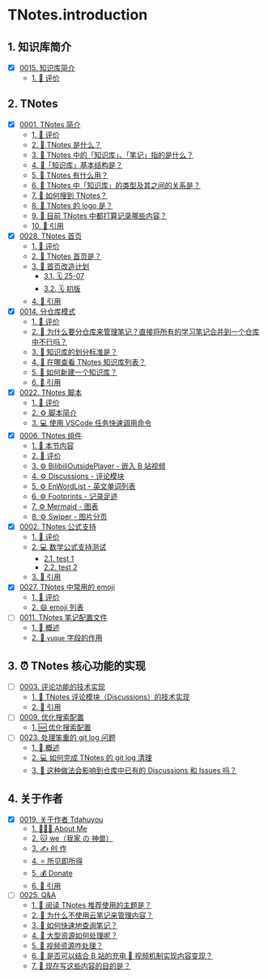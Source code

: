 # TNotes.introduction


## 1. 知识库简介

- [x] [0015. 知识库简介](https://tnotesjs.github.io/TNotes.introduction/notes/0015.%20%E7%9F%A5%E8%AF%86%E5%BA%93%E7%AE%80%E4%BB%8B/README)
  - [1. 🫧 评价](https://tnotesjs.github.io/TNotes.introduction/notes/0015.%20%E7%9F%A5%E8%AF%86%E5%BA%93%E7%AE%80%E4%BB%8B/README#1--评价)

## 2. TNotes

- [x] [0001. TNotes 简介](https://tnotesjs.github.io/TNotes.introduction/notes/0001.%20TNotes%20%E7%AE%80%E4%BB%8B/README)
  - [1. 🫧 评价](https://tnotesjs.github.io/TNotes.introduction/notes/0001.%20TNotes%20%E7%AE%80%E4%BB%8B/README#1--评价)
  - [2. 🤔 TNotes 是什么？](https://tnotesjs.github.io/TNotes.introduction/notes/0001.%20TNotes%20%E7%AE%80%E4%BB%8B/README#2--tnotes-是什么)
  - [3. 🤔 TNotes 中的「知识库」、「笔记」指的是什么？](https://tnotesjs.github.io/TNotes.introduction/notes/0001.%20TNotes%20%E7%AE%80%E4%BB%8B/README#3--tnotes-中的知识库笔记指的是什么)
  - [4. 🤔「知识库」基本结构是？](https://tnotesjs.github.io/TNotes.introduction/notes/0001.%20TNotes%20%E7%AE%80%E4%BB%8B/README#4-知识库基本结构是)
  - [5. 🤔 TNotes 有什么用？](https://tnotesjs.github.io/TNotes.introduction/notes/0001.%20TNotes%20%E7%AE%80%E4%BB%8B/README#5--tnotes-有什么用)
  - [6. 🤔 TNotes 中「知识库」的类型及其之间的关系是？](https://tnotesjs.github.io/TNotes.introduction/notes/0001.%20TNotes%20%E7%AE%80%E4%BB%8B/README#6--tnotes-中知识库的类型及其之间的关系是)
  - [7. 🤔 如何搜到 TNotes？](https://tnotesjs.github.io/TNotes.introduction/notes/0001.%20TNotes%20%E7%AE%80%E4%BB%8B/README#7--如何搜到-tnotes)
  - [8. 🤔 TNotes 的 logo 是？](https://tnotesjs.github.io/TNotes.introduction/notes/0001.%20TNotes%20%E7%AE%80%E4%BB%8B/README#8--tnotes-的-logo-是)
  - [9. 🤔 目前 TNotes 中都打算记录哪些内容？](https://tnotesjs.github.io/TNotes.introduction/notes/0001.%20TNotes%20%E7%AE%80%E4%BB%8B/README#9--目前-tnotes-中都打算记录哪些内容)
  - [10. 🔗 引用](https://tnotesjs.github.io/TNotes.introduction/notes/0001.%20TNotes%20%E7%AE%80%E4%BB%8B/README#10--引用)
- [x] [0028. TNotes 首页](https://tnotesjs.github.io/TNotes.introduction/notes/0028.%20TNotes%20%E9%A6%96%E9%A1%B5/README)
  - [1. 🫧 评价](https://tnotesjs.github.io/TNotes.introduction/notes/0028.%20TNotes%20%E9%A6%96%E9%A1%B5/README#1--评价)
  - [2. 🤔 TNotes 首页是？](https://tnotesjs.github.io/TNotes.introduction/notes/0028.%20TNotes%20%E9%A6%96%E9%A1%B5/README#2--tnotes-首页是)
  - [3. 🧠 首页改造计划](https://tnotesjs.github.io/TNotes.introduction/notes/0028.%20TNotes%20%E9%A6%96%E9%A1%B5/README#3--首页改造计划)
    - [3.1. 🗓 25-07](https://tnotesjs.github.io/TNotes.introduction/notes/0028.%20TNotes%20%E9%A6%96%E9%A1%B5/README#31--25-07)
    - [3.2. 🗓 初版](https://tnotesjs.github.io/TNotes.introduction/notes/0028.%20TNotes%20%E9%A6%96%E9%A1%B5/README#32--初版)
  - [4. 🔗 引用](https://tnotesjs.github.io/TNotes.introduction/notes/0028.%20TNotes%20%E9%A6%96%E9%A1%B5/README#4--引用)
- [x] [0014. 分仓库模式](https://tnotesjs.github.io/TNotes.introduction/notes/0014.%20%E5%88%86%E4%BB%93%E5%BA%93%E6%A8%A1%E5%BC%8F/README)
  - [1. 🫧 评价](https://tnotesjs.github.io/TNotes.introduction/notes/0014.%20%E5%88%86%E4%BB%93%E5%BA%93%E6%A8%A1%E5%BC%8F/README#1--评价)
  - [2. 🤔 为什么要分仓库来管理笔记？直接将所有的学习笔记合并到一个仓库中不行吗？](https://tnotesjs.github.io/TNotes.introduction/notes/0014.%20%E5%88%86%E4%BB%93%E5%BA%93%E6%A8%A1%E5%BC%8F/README#2--为什么要分仓库来管理笔记直接将所有的学习笔记合并到一个仓库中不行吗)
  - [3. 🤔 知识库的划分标准是？](https://tnotesjs.github.io/TNotes.introduction/notes/0014.%20%E5%88%86%E4%BB%93%E5%BA%93%E6%A8%A1%E5%BC%8F/README#3--知识库的划分标准是)
  - [4. 🤔 在哪查看 TNotes 知识库列表？](https://tnotesjs.github.io/TNotes.introduction/notes/0014.%20%E5%88%86%E4%BB%93%E5%BA%93%E6%A8%A1%E5%BC%8F/README#4--在哪查看-tnotes-知识库列表)
  - [5. 🤔 如何新建一个知识库？](https://tnotesjs.github.io/TNotes.introduction/notes/0014.%20%E5%88%86%E4%BB%93%E5%BA%93%E6%A8%A1%E5%BC%8F/README#5--如何新建一个知识库)
  - [6. 🔗 引用](https://tnotesjs.github.io/TNotes.introduction/notes/0014.%20%E5%88%86%E4%BB%93%E5%BA%93%E6%A8%A1%E5%BC%8F/README#6--引用)
- [x] [0022. TNotes 脚本](https://tnotesjs.github.io/TNotes.introduction/notes/0022.%20TNotes%20%E8%84%9A%E6%9C%AC/README)
  - [1. 🫧 评价](https://tnotesjs.github.io/TNotes.introduction/notes/0022.%20TNotes%20%E8%84%9A%E6%9C%AC/README#1--评价)
  - [2. ⚙️ 脚本简介](https://tnotesjs.github.io/TNotes.introduction/notes/0022.%20TNotes%20%E8%84%9A%E6%9C%AC/README#2-️-脚本简介)
  - [3. 💻 使用 VSCode 任务快速调用命令](https://tnotesjs.github.io/TNotes.introduction/notes/0022.%20TNotes%20%E8%84%9A%E6%9C%AC/README#3--使用-vscode-任务快速调用命令)
- [x] [0006. TNotes 组件](https://tnotesjs.github.io/TNotes.introduction/notes/0006.%20TNotes%20%E7%BB%84%E4%BB%B6/README)
  - [1. 🎯 本节内容](https://tnotesjs.github.io/TNotes.introduction/notes/0006.%20TNotes%20%E7%BB%84%E4%BB%B6/README#1--本节内容)
  - [2. 🫧 评价](https://tnotesjs.github.io/TNotes.introduction/notes/0006.%20TNotes%20%E7%BB%84%E4%BB%B6/README#2--评价)
  - [3. ⚙️ BilibiliOutsidePlayer - 嵌入 B 站视频](https://tnotesjs.github.io/TNotes.introduction/notes/0006.%20TNotes%20%E7%BB%84%E4%BB%B6/README#3-️-bilibilioutsideplayer---嵌入-b-站视频)
  - [4. ⚙️ Discussions - 评论模块](https://tnotesjs.github.io/TNotes.introduction/notes/0006.%20TNotes%20%E7%BB%84%E4%BB%B6/README#4-️-discussions---评论模块)
  - [5. ⚙️ EnWordList - 英文单词列表](https://tnotesjs.github.io/TNotes.introduction/notes/0006.%20TNotes%20%E7%BB%84%E4%BB%B6/README#5-️-enwordlist---英文单词列表)
  - [6. ⚙️ Footprints - 记录足迹](https://tnotesjs.github.io/TNotes.introduction/notes/0006.%20TNotes%20%E7%BB%84%E4%BB%B6/README#6-️-footprints---记录足迹)
  - [7. ⚙️ Mermaid - 图表](https://tnotesjs.github.io/TNotes.introduction/notes/0006.%20TNotes%20%E7%BB%84%E4%BB%B6/README#7-️-mermaid---图表)
  - [8. ⚙️ Swiper - 图片分页](https://tnotesjs.github.io/TNotes.introduction/notes/0006.%20TNotes%20%E7%BB%84%E4%BB%B6/README#8-️-swiper---图片分页)
- [x] [0002. TNotes 公式支持](https://tnotesjs.github.io/TNotes.introduction/notes/0002.%20TNotes%20%E5%85%AC%E5%BC%8F%E6%94%AF%E6%8C%81/README)
  - [1. 🫧 评价](https://tnotesjs.github.io/TNotes.introduction/notes/0002.%20TNotes%20%E5%85%AC%E5%BC%8F%E6%94%AF%E6%8C%81/README#1--评价)
  - [2. 💻 数学公式支持测试](https://tnotesjs.github.io/TNotes.introduction/notes/0002.%20TNotes%20%E5%85%AC%E5%BC%8F%E6%94%AF%E6%8C%81/README#2--数学公式支持测试)
    - [2.1. test 1](https://tnotesjs.github.io/TNotes.introduction/notes/0002.%20TNotes%20%E5%85%AC%E5%BC%8F%E6%94%AF%E6%8C%81/README#21-test-1)
    - [2.2. test 2](https://tnotesjs.github.io/TNotes.introduction/notes/0002.%20TNotes%20%E5%85%AC%E5%BC%8F%E6%94%AF%E6%8C%81/README#22-test-2)
  - [3. 🔗 引用](https://tnotesjs.github.io/TNotes.introduction/notes/0002.%20TNotes%20%E5%85%AC%E5%BC%8F%E6%94%AF%E6%8C%81/README#3--引用)
- [x] [0027. TNotes 中常用的 emoji](https://tnotesjs.github.io/TNotes.introduction/notes/0027.%20TNotes%20%E4%B8%AD%E5%B8%B8%E7%94%A8%E7%9A%84%20emoji/README)
  - [1. 🫧 评价](https://tnotesjs.github.io/TNotes.introduction/notes/0027.%20TNotes%20%E4%B8%AD%E5%B8%B8%E7%94%A8%E7%9A%84%20emoji/README#1--评价)
  - [2. 😄 emoji 列表](https://tnotesjs.github.io/TNotes.introduction/notes/0027.%20TNotes%20%E4%B8%AD%E5%B8%B8%E7%94%A8%E7%9A%84%20emoji/README#2--emoji-列表)
- [ ] [0011. TNotes 笔记配置文件](https://tnotesjs.github.io/TNotes.introduction/notes/0011.%20TNotes%20%E7%AC%94%E8%AE%B0%E9%85%8D%E7%BD%AE%E6%96%87%E4%BB%B6/README)
  - [1. 📝 概述](https://tnotesjs.github.io/TNotes.introduction/notes/0011.%20TNotes%20%E7%AC%94%E8%AE%B0%E9%85%8D%E7%BD%AE%E6%96%87%E4%BB%B6/README#1--概述)
  - [2. 📒 `yuque` 字段的作用](https://tnotesjs.github.io/TNotes.introduction/notes/0011.%20TNotes%20%E7%AC%94%E8%AE%B0%E9%85%8D%E7%BD%AE%E6%96%87%E4%BB%B6/README#2--yuque-字段的作用)

## 3. ⏰ TNotes 核心功能的实现

- [ ] [0003. 评论功能的技术实现](https://tnotesjs.github.io/TNotes.introduction/notes/0003.%20%E8%AF%84%E8%AE%BA%E5%8A%9F%E8%83%BD%E7%9A%84%E6%8A%80%E6%9C%AF%E5%AE%9E%E7%8E%B0/README)
  - [1. 🫧 TNotes 评论模块（Discussions）的技术实现](https://tnotesjs.github.io/TNotes.introduction/notes/0003.%20%E8%AF%84%E8%AE%BA%E5%8A%9F%E8%83%BD%E7%9A%84%E6%8A%80%E6%9C%AF%E5%AE%9E%E7%8E%B0/README#1--tnotes-评论模块discussions的技术实现)
  - [2. 🔗 引用](https://tnotesjs.github.io/TNotes.introduction/notes/0003.%20%E8%AF%84%E8%AE%BA%E5%8A%9F%E8%83%BD%E7%9A%84%E6%8A%80%E6%9C%AF%E5%AE%9E%E7%8E%B0/README#2--引用)
- [ ] [0009. 优化搜索配置](https://tnotesjs.github.io/TNotes.introduction/notes/0009.%20%E4%BC%98%E5%8C%96%E6%90%9C%E7%B4%A2%E9%85%8D%E7%BD%AE/README)
  - [1. 🆕 优化搜索配置](https://tnotesjs.github.io/TNotes.introduction/notes/0009.%20%E4%BC%98%E5%8C%96%E6%90%9C%E7%B4%A2%E9%85%8D%E7%BD%AE/README#1--优化搜索配置)
- [ ] [0023. 处理笨重的 git log 问题](https://tnotesjs.github.io/TNotes.introduction/notes/0023.%20%E5%A4%84%E7%90%86%E7%AC%A8%E9%87%8D%E7%9A%84%20git%20log%20%E9%97%AE%E9%A2%98/README)
  - [1. 📝 概述](https://tnotesjs.github.io/TNotes.introduction/notes/0023.%20%E5%A4%84%E7%90%86%E7%AC%A8%E9%87%8D%E7%9A%84%20git%20log%20%E9%97%AE%E9%A2%98/README#1--概述)
  - [2. 💻 如何完成 TNotes 的 git log 清理](https://tnotesjs.github.io/TNotes.introduction/notes/0023.%20%E5%A4%84%E7%90%86%E7%AC%A8%E9%87%8D%E7%9A%84%20git%20log%20%E9%97%AE%E9%A2%98/README#2--如何完成-tnotes-的-git-log-清理)
  - [3. 🤔 这种做法会影响到仓库中已有的 Discussions 和 Issues 吗？](https://tnotesjs.github.io/TNotes.introduction/notes/0023.%20%E5%A4%84%E7%90%86%E7%AC%A8%E9%87%8D%E7%9A%84%20git%20log%20%E9%97%AE%E9%A2%98/README#3--这种做法会影响到仓库中已有的-discussions-和-issues-吗)

## 4. 关于作者

- [x] [0019. 关于作者 Tdahuyou](https://tnotesjs.github.io/TNotes.introduction/notes/0019.%20%E5%85%B3%E4%BA%8E%E4%BD%9C%E8%80%85%20Tdahuyou/README)
  - [1. 🧑🏻‍💻 About Me](https://tnotesjs.github.io/TNotes.introduction/notes/0019.%20%E5%85%B3%E4%BA%8E%E4%BD%9C%E8%80%85%20Tdahuyou/README#1--about-me)
  - [2. 🐱 we（我家 の 神兽）](https://tnotesjs.github.io/TNotes.introduction/notes/0019.%20%E5%85%B3%E4%BA%8E%E4%BD%9C%E8%80%85%20Tdahuyou/README#2--we我家-の-神兽)
  - [3. ✍️ 创 作](https://tnotesjs.github.io/TNotes.introduction/notes/0019.%20%E5%85%B3%E4%BA%8E%E4%BD%9C%E8%80%85%20Tdahuyou/README#3-️-创-作)
  - [4. ⭐️ 所见即所得](https://tnotesjs.github.io/TNotes.introduction/notes/0019.%20%E5%85%B3%E4%BA%8E%E4%BD%9C%E8%80%85%20Tdahuyou/README#4-️-所见即所得)
  - [5. 💰 Donate](https://tnotesjs.github.io/TNotes.introduction/notes/0019.%20%E5%85%B3%E4%BA%8E%E4%BD%9C%E8%80%85%20Tdahuyou/README#5--donate)
  - [6. 🔗 引用](https://tnotesjs.github.io/TNotes.introduction/notes/0019.%20%E5%85%B3%E4%BA%8E%E4%BD%9C%E8%80%85%20Tdahuyou/README#6--引用)
- [ ] [0025. Q&A](https://tnotesjs.github.io/TNotes.introduction/notes/0025.%20Q%26A/README)
  - [1. 🤔 阅读 TNotes 推荐使用的主题是？](https://tnotesjs.github.io/TNotes.introduction/notes/0025.%20Q%26A/README#1--阅读-tnotes-推荐使用的主题是)
  - [2. 🤔 为什么不使用云笔记来管理内容？](https://tnotesjs.github.io/TNotes.introduction/notes/0025.%20Q%26A/README#2--为什么不使用云笔记来管理内容)
  - [3. 🤔 如何快速地查询笔记？](https://tnotesjs.github.io/TNotes.introduction/notes/0025.%20Q%26A/README#3--如何快速地查询笔记)
  - [4. 🤔 大型资源如何处理呢？](https://tnotesjs.github.io/TNotes.introduction/notes/0025.%20Q%26A/README#4--大型资源如何处理呢)
  - [5. 🤔 视频资源咋处理？](https://tnotesjs.github.io/TNotes.introduction/notes/0025.%20Q%26A/README#5--视频资源咋处理)
  - [6. 🤔 是否可以结合 B 站的充电 🔋 视频机制实现内容变现？](https://tnotesjs.github.io/TNotes.introduction/notes/0025.%20Q%26A/README#6--是否可以结合-b-站的充电--视频机制实现内容变现)
  - [7. 🤔 现在写这些内容的目的是？](https://tnotesjs.github.io/TNotes.introduction/notes/0025.%20Q%26A/README#7--现在写这些内容的目的是)
